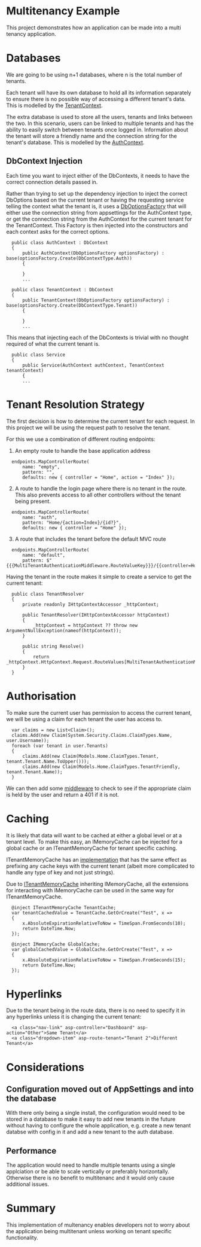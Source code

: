 # Multitenancy Example
This project demonstrates how an application can be made into a multi tenancy application.

# Databases
We are going to be using n+1 databases, where n is the total number of tenants.

Each tenant will have its own database to hold all its information separately to ensure there is no possible way of accessing a different tenant's data. This is modelled by the [TenantContext](https://github.com/Unluky13/MultiTenancy/blob/master/MultiTenancy.Web/Data/Tenant/TenantContext.cs).

The extra database is used to store all the users, tenants and links between the two. In this scenario, users can be linked to multiple tenants and has the ability to easily switch between tenants once logged in. Information about the tenant will store a friendly name and the connection string for the tenant's database. This is modelled by the [AuthContext](https://github.com/Unluky13/MultiTenancy/blob/master/MultiTenancy.Web/Data/Auth/AuthContext.cs).

## DbContext Injection
Each time you want to inject either of the DbContexts, it needs to have the correct connection details passed in. 

Rather than trying to set up the dependency injection to inject the correct DbOptions based on the current tenant or having the requesting service telling the context what the tenant is, it uses a [DbOptionsFactory](https://github.com/Unluky13/MultiTenancy/blob/master/MultiTenancy.Web/Data/DbOptionsFactory.cs) that will either use the connection string from appsettings for the AuthContext type, or get the connection string from the AuthContext for the current tenant for the TenantContext. This Factory is then injected into the constructors and each context asks for the correct options.

```
  public class AuthContext : DbContext
  {
      public AuthContext(DbOptionsFactory optionsFactory) : base(optionsFactory.Create(DbContextType.Auth))
      {

      }
      ...
      
  public class TenantContext : DbContext
  {
      public TenantContext(DbOptionsFactory optionsFactory) : base(optionsFactory.Create(DbContextType.Tenant))
      {

      }
      ...
```

This means that injecting each of the DbContexts is trivial with no thought required of what the current tenant is.

```
  public class Service
  {
      public Service(AuthContext authContext, TenantContext tenantContext)
      {
      ...
```

# Tenant Resolution Strategy
The first decision is how to determine the current tenant for each request. In this project we will be using the request path to resolve the tenant.

For this we use a combination of different routing endpoints:

1. An empty route to handle the base application address
```
  endpoints.MapControllerRoute(
      name: "empty",
      pattern: "",
      defaults: new { controller = "Home", action = "Index" });
```
2. A route to handle the login page where there is no tenant in the route. This also prevents access to all other controllers without the tenant being present.
```
  endpoints.MapControllerRoute(
      name: "auth",
      pattern: "Home/{action=Index}/{id?}",
      defaults: new { controller = "Home" });
```
3. A route that includes the tenant before the default MVC route
```
  endpoints.MapControllerRoute(
      name: "default",
      pattern: $"{{{MultiTenantAuthenticationMiddleware.RouteValueKey}}}/{{controller=Home}}/{{action=Index}}/{{id?}}");
```

Having the tenant in the route makes it simple to create a service to get the current tenant:

```
  public class TenantResolver 
  {
      private readonly IHttpContextAccessor _httpContext;

      public TenantResolver(IHttpContextAccessor httpContext)
      {
          _httpContext = httpContext ?? throw new ArgumentNullException(nameof(httpContext));
      }

      public string Resolve()
      {
          return _httpContext.HttpContext.Request.RouteValues[MultiTenantAuthenticationMiddleware.RouteValueKey].ToString();
      }
  }
```

# Authorisation
To make sure the current user has permission to access the current tenant, we will be using a claim for each tenant the user has access to. 

```
  var claims = new List<Claim>();
  claims.Add(new Claim(System.Security.Claims.ClaimTypes.Name, user.Username));
  foreach (var tenant in user.Tenants)
  {
      claims.Add(new Claim(Models.Home.ClaimTypes.Tenant, tenant.Tenant.Name.ToUpper()));
      claims.Add(new Claim(Models.Home.ClaimTypes.TenantFriendly, tenant.Tenant.Name));
  }
```

We can then add some [middleware](https://github.com/Unluky13/MultiTenancy/blob/master/MultiTenancy.Web/Services/Middleware/MultiTenantAuthenticationMiddleware.cs) to check to see if the appropriate claim is held by the user and return a 401 if it is not.

# Caching

It is likely that data will want to be cached at either a global level or at a tenant level. To make this easy, an IMemoryCache can be injected for a global cache or an ITenantMemoryCache for tenant specific caching.

ITenantMemoryCache has an [implementation](https://github.com/Unluky13/MultiTenancy/blob/master/MultiTenancy.Web/Services/TenantCache.cs) that has the same effect as prefixing any cache keys with the current tenant (albeit more complicated to handle any type of key and not just strings).

Due to [ITenantMemoryCache](https://github.com/Unluky13/MultiTenancy/blob/master/MultiTenancy.Web/Services/ITenantMemoryCache.cs) inheriting IMemoryCache, all the extensions for interacting with IMemoryCache can be used in the same way for ITenantMemoryCache.

```
  @inject ITenantMemoryCache TenantCache;
  var tenantCachedValue = TenantCache.GetOrCreate("Test", x =>
  {
      x.AbsoluteExpirationRelativeToNow = TimeSpan.FromSeconds(10);
      return DateTime.Now;
  });
  
  @inject IMemoryCache GlobalCache;
  var globalCachedValue = GlobalCache.GetOrCreate("Test", x =>
  {
      x.AbsoluteExpirationRelativeToNow = TimeSpan.FromSeconds(15);
      return DateTime.Now;
  });
```
# Hyperlinks

Due to the tenant being in the route data, there is no need to specify it in any hyperlinks unless it is changing the current tenant:

```
  <a class="nav-link" asp-controller="Dashboard" asp-action="Other">Same Tenant</a>
  <a class="dropdown-item" asp-route-tenant="Tenant 2">Different Tenant</a>
```

# Considerations

## Configuration moved out of AppSettings and into the database
With there only being a single install, the configuration would need to be stored in a database to make it easy to add new tenants in the future without having to configure the whole application, e.g. create a new tenant databse with config in it and add a new tenant to the auth database.

## Performance
The application would need to handle multiple tenants using a single applciation or be able to scale vertically or preferably horizontally. Otherwise there is no benefit to multitenanc and it would only cause additional issues.

# Summary
This implementation of multenancy enables developers not to worry about the application being multitenant unless working on tenant specific functionality.

